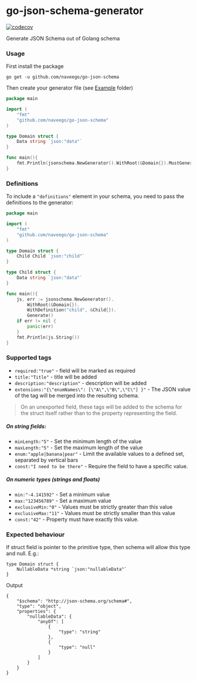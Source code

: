 # go-json-schema-generator
[![codecov](https://codecov.io/gh/SteveRuble/go-json-schema-generator/branch/master/graph/badge.svg)](https://codecov.io/gh/SteveRuble/go-json-schema-generator)


Generate JSON Schema out of Golang schema

### Usage

First install the package
```
go get -u github.com/naveego/go-json-schema
```

Then create your generator file (see [Example](https://github.com/SteveRuble/go-json-schema-generator/blob/master/example) folder)
```go
package main

import (
	"fmt"
	"github.com/naveego/go-json-schema"
)

type Domain struct {
	Data string `json:"data"`
}

func main(){
	fmt.Println(jsonschema.NewGenerator().WithRoot(&Domain{}).MustGenerate())
}
```

### Definitions

To include a `"definitions"` element in your schema, you need to pass the definitions to the generator:

```go
package main

import (
	"fmt"
	"github.com/naveego/go-json-schema"
)

type Domain struct {
	Child Child `json:"child"`
}

type Child struct {
	Data string `json:"data"`
}

func main(){
    js, err := jsonschema.NewGenerator().
        WithRoot(&Domain{}).
        WithDefinition("child", &Child{}).
        Generate()
    if err != nil {
    	panic(err)
    }
    fmt.Println(js.String())
}
```

### Supported tags

* `required:"true"` - field will be marked as required
* `title:"Title"` - title will be added
* `description:"description"` - description will be added
* `extensions:"{\"enumNames\": [\"A\",\"B\",\"C\"] }"` - The JSON value of the tag will be merged into the resulting schema.

> On an unexported field, these tags will be added to the schema for the struct itself
> rather than to the property representing the field.

##### On string fields:

* `minLength:"5"` - Set the minimum length of the value
* `maxLength:"5"` - Set the maximum length of the value
* `enum:"apple|banana|pear"` - Limit the available values to a defined set, separated by vertical bars
* `const:"I need to be there"` - Require the field to have a specific value.

##### On numeric types (strings and floats)

* `min:"-4.141592"` -  Set a minimum value
* `max:"123456789"` -  Set a maximum value
* `exclusiveMin:"0"` - Values must be strictly greater than this value
* `exclusiveMax:"11"` - Values must be strictly smaller than this value
* `const:"42"` - Property must have exactly this value.

### Expected behaviour

If struct field is pointer to the primitive type, then schema will allow this type and null.
E.g.:

```
type Domain struct {
	NullableData *string `json:"nullableData"`
}
```
Output

```
{
    "$schema": "http://json-schema.org/schema#",
    "type": "object",
    "properties": {
        "nullableData": {
            "anyOf": [
                {
                    "type": "string"
                },
                {
                    "type": "null"
                }
            ]
        }
    }
}

```
